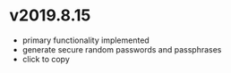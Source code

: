 # v2019.8.15

- primary functionality implemented
- generate secure random passwords and passphrases
- click to copy
